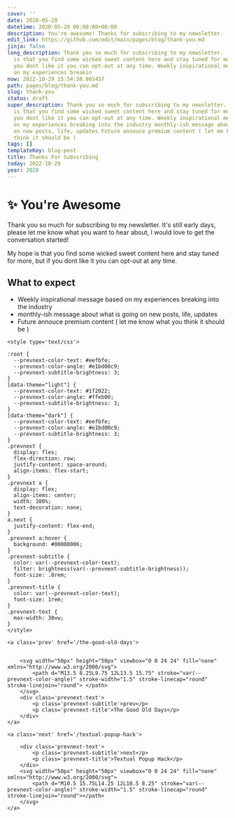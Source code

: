```yaml
---
cover: ''
date: 2020-05-20
datetime: 2020-05-20 00:00:00+00:00
description: You're awesome! Thanks for subscribing to my newsletter.
edit_link: https://github.com/edit/main/pages/blog/thank-you.md
jinja: false
long_description: Thank you so much for subscribing to my newsletter.  It My hope
  is that you find some wicked sweet content here and stay tuned for more, but if
  you dont like it you can opt-out at any time. Weekly inspirational message based
  on my experiences breakin
now: 2022-10-29 15:54:38.065457
path: pages/blog/thank-you.md
slug: thank-you
status: draft
super_description: Thank you so much for subscribing to my newsletter.  It My hope
  is that you find some wicked sweet content here and stay tuned for more, but if
  you dont like it you can opt-out at any time. Weekly inspirational message based
  on my experiences breaking into the industry monthly-ish message about what is going
  on new posts, life, updates Future annouce premium content ( let me know what you
  think it should be )
tags: []
templateKey: blog-post
title: Thanks For Subscribing
today: 2022-10-29
year: 2020
---
```


<meta name='og:article:modified_time' content='2020-06-23T14:53:23Z'/>

# ✨ You're Awesome

Thank you so much for subscribing to my newsletter.  It's still early days, please let me know what you want to hear about, I would love to get the conversation started!

My hope is that you find some wicked sweet content here and stay tuned for more, but if you dont like it you can opt-out at any time.

## What to expect

* Weekly inspirational message based on my experiences breaking into the industry
* monthly-ish message about what is going on new posts, life, updates
* Future annouce premium content ( let me know what you think it should be )
<div class='prevnext'>

    <style type='text/css'>

    :root {
      --prevnext-color-text: #eefbfe;
      --prevnext-color-angle: #e1bd00c9;
      --prevnext-subtitle-brightness: 3;
    }
    [data-theme="light"] {
      --prevnext-color-text: #1f2022;
      --prevnext-color-angle: #ffeb00;
      --prevnext-subtitle-brightness: 3;
    }
    [data-theme="dark"] {
      --prevnext-color-text: #eefbfe;
      --prevnext-color-angle: #e1bd00c9;
      --prevnext-subtitle-brightness: 3;
    }
    .prevnext {
      display: flex;
      flex-direction: row;
      justify-content: space-around;
      align-items: flex-start;
    }
    .prevnext a {
      display: flex;
      align-items: center;
      width: 100%;
      text-decoration: none;
    }
    a.next {
      justify-content: flex-end;
    }
    .prevnext a:hover {
      background: #00000006;
    }
    .prevnext-subtitle {
      color: var(--prevnext-color-text);
      filter: brightness(var(--prevnext-subtitle-brightness));
      font-size: .8rem;
    }
    .prevnext-title {
      color: var(--prevnext-color-text);
      font-size: 1rem;
    }
    .prevnext-text {
      max-width: 30vw;
    }
    </style>
    
    <a class='prev' href='/the-good-old-days'>
    

        <svg width="50px" height="50px" viewbox="0 0 24 24" fill="none" xmlns="http://www.w3.org/2000/svg">
            <path d="M13.5 8.25L9.75 12L13.5 15.75" stroke="var(--prevnext-color-angle)" stroke-width="1.5" stroke-linecap="round" stroke-linejoin="round"> </path>
        </svg>
        <div class='prevnext-text'>
            <p class='prevnext-subtitle'>prev</p>
            <p class='prevnext-title'>The Good Old Days</p>
        </div>
    </a>
    
    <a class='next' href='/textual-popup-hack'>
    
        <div class='prevnext-text'>
            <p class='prevnext-subtitle'>next</p>
            <p class='prevnext-title'>Textual Popup Hack</p>
        </div>
        <svg width="50px" height="50px" viewbox="0 0 24 24" fill="none" xmlns="http://www.w3.org/2000/svg">
            <path d="M10.5 15.75L14.25 12L10.5 8.25" stroke="var(--prevnext-color-angle)" stroke-width="1.5" stroke-linecap="round" stroke-linejoin="round"></path>
        </svg>
    </a>
  </div>